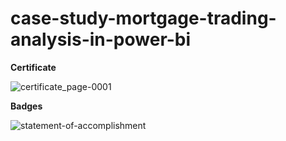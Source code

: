 # case-study-mortgage-trading-analysis-in-power-bi


**Certificate**

![certificate_page-0001](https://github.com/shrutipitale/case-study-mortgage-trading-analysis-in-power-bi/assets/80112581/a6382173-89f3-46ee-8cb6-375fa24de57c)

**Badges**

![statement-of-accomplishment](https://github.com/shrutipitale/case-study-mortgage-trading-analysis-in-power-bi/assets/80112581/6c233950-5d8b-424f-a563-886b8a3236a7)
